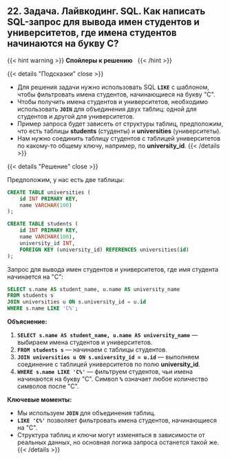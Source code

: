 ## 22. Задача. Лайвкодинг. SQL. Как написать SQL-запрос для вывода имен студентов и университетов, где имена студентов начинаются на букву C?

{{< hint warning >}}
**Спойлеры к решению**  
{{< /hint >}}

{{< details "Подсказки" close >}}
- Для решения задачи нужно использовать SQL **`LIKE`** с шаблоном, чтобы фильтровать имена студентов, начинающиеся на букву "C".
- Чтобы получить имена студентов и университетов, необходимо использовать **`JOIN`** для объединения двух таблиц: одной для студентов и другой для университетов.
- Пример запроса будет зависеть от структуры таблиц, предположим, что есть таблицы **students** (студенты) и **universities** (университеты).
- Нам нужно соединить таблицу студентов с таблицей университетов по какому-то общему ключу, например, по **university_id**.
{{< /details >}}

{{< details "Решение" close >}}

Предположим, у нас есть две таблицы:

```sql
CREATE TABLE universities (
    id INT PRIMARY KEY,
    name VARCHAR(100)
);

CREATE TABLE students (
    id INT PRIMARY KEY,
    name VARCHAR(100),
    university_id INT,
    FOREIGN KEY (university_id) REFERENCES universities(id)
);
```

Запрос для вывода имен студентов и университетов, где имя студента начинается на "C":

```sql
SELECT s.name AS student_name, u.name AS university_name
FROM students s
JOIN universities u ON s.university_id = u.id
WHERE s.name LIKE 'C%';
```

 **Объяснение:**

1. **`SELECT s.name AS student_name, u.name AS university_name`** — выбираем имена студентов и университетов.
2. **`FROM students s`** — начинаем с таблицы студентов.
3. **`JOIN universities u ON s.university_id = u.id`** — выполняем соединение с таблицей университетов по полю **university_id**.
4. **`WHERE s.name LIKE 'C%'`** — фильтруем студентов, чьи имена начинаются на букву "C". Символ **`%`** означает любое количество символов после "C".

 **Ключевые моменты:**

- Мы используем **`JOIN`** для объединения таблиц.
- **`LIKE 'C%'`** позволяет фильтровать имена студентов, начинающиеся на "C".
- Структура таблиц и ключи могут изменяться в зависимости от реальных данных, но основная логика запроса останется такой же.
{{< /details >}}
